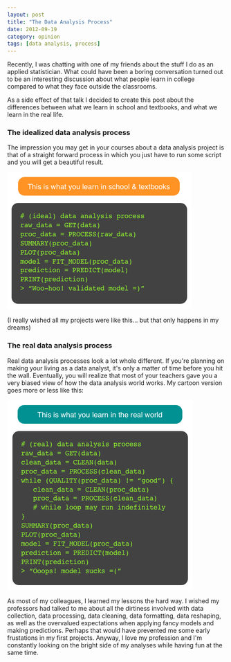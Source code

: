 ```yaml
---
layout: post
title: "The Data Analysis Process"
date: 2012-09-19
category: opinion
tags: [data analysis, process]
---
```


Recently, I was chatting with one of my friends about the stuff I do as an applied 
statistician. What could have been a boring conversation turned out to be an interesting 
discussion about what people learn in college compared to what they face outside the classrooms. 

<!--more-->

As a side effect of that talk I decided to create this post about the differences 
between what we learn in school and textbooks, and what we learn in the real life.


### The idealized data analysis process

The impression you may get in your courses about a data analysis project is that of a 
straight forward process in which you just have to run some script and you will get a 
beautiful result.

![](/images/ideal_process.png)

(I really wished all my projects were like this... but that only happens in my dreams)


### The real data analysis process

Real data analysis processes look a lot whole different. If you're planning on making 
your living as a data analyst, it's only a matter of time before you hit the wall. 
Eventually, you will realize that most of your teachers gave you a very biased view of 
how the data analysis world works. My cartoon version goes more or less like this:

![](/images/real_data_analysis.png)

As most of my colleagues, I learned my lessons the hard way. I wished my professors 
had talked to me about all the dirtiness involved with data collection, data processing, 
data cleaning, data formatting, data reshaping, as well as the overvalued expectations 
when applying fancy models and making predictions. Perhaps that would have prevented me 
some early frustations in my first projects. Anyway, I love my profession and I'm 
constantly looking on the bright side of my analyses while having fun at the same time.